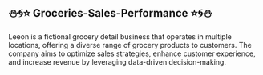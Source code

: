 ## ⛄🌀⭐ Groceries-Sales-Performance ⭐🌀⛄

Leeon is a fictional grocery detail business that operates in multiple locations, offering a diverse range of grocery products to customers. The company aims to optimize sales strategies, enhance customer experience, and increase revenue by leveraging data-driven decision-making.

